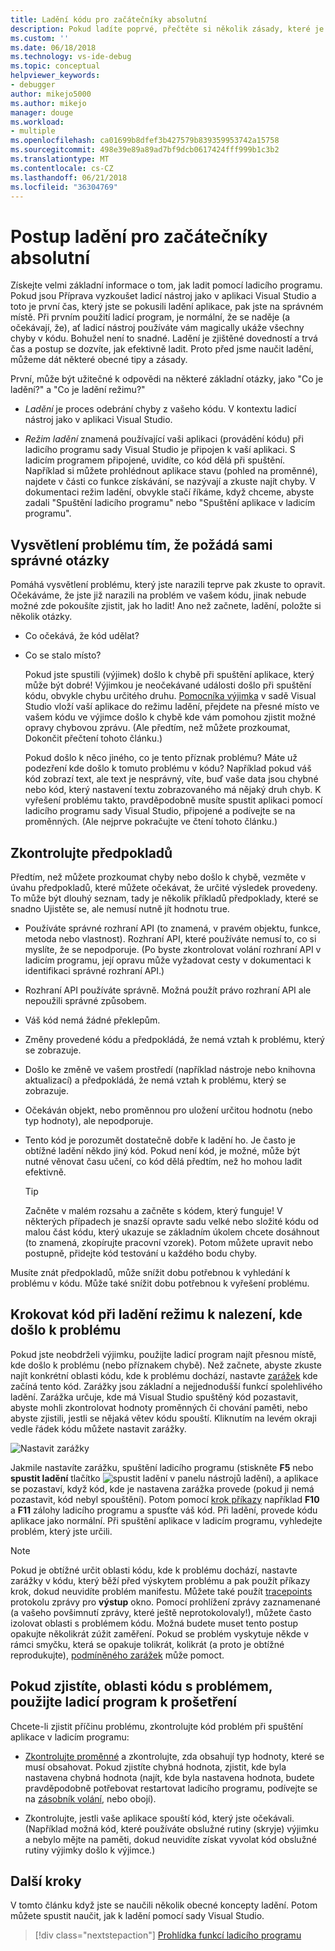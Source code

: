 ```yaml
---
title: Ladění kódu pro začátečníky absolutní
description: Pokud ladíte poprvé, přečtěte si několik zásady, které je vám pomůže při ladění aplikace pomocí sady Visual Studio
ms.custom: ''
ms.date: 06/18/2018
ms.technology: vs-ide-debug
ms.topic: conceptual
helpviewer_keywords:
- debugger
author: mikejo5000
ms.author: mikejo
manager: douge
ms.workload:
- multiple
ms.openlocfilehash: ca01699b8dfef3b427579b839359953742a15758
ms.sourcegitcommit: 498e39e89a89ad7bf9dcb0617424fff999b1c3b2
ms.translationtype: MT
ms.contentlocale: cs-CZ
ms.lasthandoff: 06/21/2018
ms.locfileid: "36304769"
---
```

# <a name="how-to-debug-for-absolute-beginners"></a>Postup ladění pro začátečníky absolutní

Získejte velmi základní informace o tom, jak ladit pomocí ladicího programu. Pokud jsou Příprava vyzkoušet ladicí nástroj jako v aplikaci Visual Studio a toto je první čas, který jste se pokusili ladění aplikace, pak jste na správném místě. Při prvním použití ladicí program, je normální, že se naděje (a očekávají, že), ať ladicí nástroj používáte vám magically ukáže všechny chyby v kódu. Bohužel není to snadné. Ladění je zjištěné dovedností a trvá čas a postup se dozvíte, jak efektivně ladit. Proto před jsme naučit ladění, můžeme dát některé obecné tipy a zásady.

První, může být užitečné k odpovědi na některé základní otázky, jako "Co je ladění?" a "Co je ladění režimu?"

* *Ladění* je proces odebrání chyby z vašeho kódu. V kontextu ladicí nástroj jako v aplikaci Visual Studio.

* *Režim ladění* znamená používající vaši aplikaci (provádění kódu) při ladicího programu sady Visual Studio je připojen k vaší aplikaci. S ladicím programem připojené, uvidíte, co kód dělá při spuštění. Například si můžete prohlédnout aplikace stavu (pohled na proměnné), najdete v části co funkce získávání, se nazývají a zkuste najít chyby. V dokumentaci režim ladění, obvykle stačí říkáme, když chceme, abyste zadali "Spuštění ladicího programu" nebo "Spuštění aplikace v ladicím programu".

## <a name="clarify-the-problem-by-asking-yourself-the-right-questions"></a>Vysvětlení problému tím, že požádá sami správné otázky

Pomáhá vysvětlení problému, který jste narazili teprve pak zkuste to opravit. Očekáváme, že jste již narazili na problém ve vašem kódu, jinak nebude možné zde pokoušíte zjistit, jak ho ladit! Ano než začnete, ladění, položte si několik otázky.

* Co očekává, že kód udělat?

* Co se stalo místo?

    Pokud jste spustili (výjimek) došlo k chybě při spuštění aplikace, který může být dobré! Výjimkou je neočekávané události došlo při spuštění kódu, obvykle chybu určitého druhu. [Pomocníka výjimka](../debugger/debugger-feature-tour.md#exception) v sadě Visual Studio vloží vaší aplikace do režimu ladění, přejdete na přesné místo ve vašem kódu ve výjimce došlo k chybě kde vám pomohou zjistit možné opravy chybovou zprávu. (Ale předtím, než můžete prozkoumat, Dokončit přečtení tohoto článku.)

    Pokud došlo k něco jiného, co je tento příznak problému? Máte už podezření kde došlo k tomuto problému v kódu? Například pokud váš kód zobrazí text, ale text je nesprávný, víte, buď vaše data jsou chybné nebo kód, který nastavení textu zobrazovaného má nějaký druh chyb. K vyřešení problému takto, pravděpodobně musíte spustit aplikaci pomocí ladicího programu sady Visual Studio, připojené a podívejte se na proměnných. (Ale nejprve pokračujte ve čtení tohoto článku.)

## <a name="examine-your-assumptions"></a>Zkontrolujte předpokladů

Předtím, než můžete prozkoumat chyby nebo došlo k chybě, vezměte v úvahu předpokladů, které můžete očekávat, že určité výsledek provedeny. To může být dlouhý seznam, tady je několik příkladů předpoklady, které se snadno Ujistěte se, ale nemusí nutně jít hodnotu true.

* Používáte správné rozhraní API (to znamená, v pravém objektu, funkce, metoda nebo vlastnost). Rozhraní API, které používáte nemusí to, co si myslíte, že se nepodporuje. (Po byste zkontrolovat volání rozhraní API v ladicím programu, její opravu může vyžadovat cesty v dokumentaci k identifikaci správné rozhraní API.)

* Rozhraní API používáte správně. Možná použít právo rozhraní API ale nepoužili správné způsobem.

* Váš kód nemá žádné překlepům.

* Změny provedené kódu a předpokládá, že nemá vztah k problému, který se zobrazuje.

* Došlo ke změně ve vašem prostředí (například nástroje nebo knihovna aktualizací) a předpokládá, že nemá vztah k problému, který se zobrazuje.

* Očekáván objekt, nebo proměnnou pro uložení určitou hodnotu (nebo typ hodnoty), ale nepodporuje.

* Tento kód je porozumět dostatečně dobře k ladění ho. Je často je obtížné ladění někdo jiný kód. Pokud není kód, je možné, může být nutné věnovat času učení, co kód dělá předtím, než ho mohou ladit efektivně.

    > [!TIP]
    > Začněte v malém rozsahu a začněte s kódem, který funguje! V některých případech je snazší opravte sadu velké nebo složité kódu od malou část kódu, který ukazuje se základním úkolem chcete dosáhnout (to znamená, zkopírujte pracovní vzorek). Potom můžete upravit nebo postupně, přidejte kód testování u každého bodu chyby.

Musíte znát předpokladů, může snížit dobu potřebnou k vyhledání k problému v kódu. Může také snížit dobu potřebnou k vyřešení problému.

## <a name="step-through-your-code-in-debugging-mode-to-find-where-the-problem-occurred"></a>Krokovat kód při ladění režimu k nalezení, kde došlo k problému

Pokud jste neobdrželi výjimku, použijte ladicí program najít přesnou místě, kde došlo k problému (nebo příznakem chybě). Než začnete, abyste zkuste najít konkrétní oblasti kódu, kde k problému dochází, nastavte [zarážek](../debugger/using-breakpoints.md) kde začíná tento kód. Zarážky jsou základní a nejjednodušší funkcí spolehlivého ladění. Zarážka určuje, kde má Visual Studio spuštěný kód pozastavit, abyste mohli zkontrolovat hodnoty proměnných či chování paměti, nebo abyste zjistili, jestli se nějaká větev kódu spouští. Kliknutím na levém okraji vedle řádek kódu můžete nastavit zarážky.

![Nastavit zarážky](../debugger/media/dbg-tour-set-a-breakpoint.gif "SetABreakPoint")

Jakmile nastavíte zarážku, spuštění ladicího programu (stiskněte **F5** nebo **spustit ladění** tlačítko ![spustit ladění](../debugger/media/dbg-tour-start-debugging.png "spustit ladění") v panelu nástrojů ladění), a aplikace se pozastaví, když kód, kde je nastavena zarážka provede (pokud ji nemá pozastavit, kód nebyl spouštění). Potom pomocí [krok příkazy](../debugger/navigating-through-code-with-the-debugger.md) například **F10** a **F11** zálohy ladicího programu a spusťte váš kód. Při ladění, provede kódu aplikace jako normální. Při spuštění aplikace v ladicím programu, vyhledejte problém, který jste určili.

> [!NOTE]
> Pokud je obtížné určit oblasti kódu, kde k problému dochází, nastavte zarážky v kódu, který běží před výskytem problému a pak použít příkazy krok, dokud neuvidíte problém manifestu. Můžete také použít [tracepoints](../debugger/using-breakpoints.md#BKMK_Print_to_the_Output_window_with_tracepoints) protokolu zprávy pro **výstup** okno. Pomocí prohlížení zprávy zaznamenané (a vašeho povšimnutí zprávy, které ještě neprotokolovaly!), můžete často izolovat oblasti s problémem kódu. Možná budete muset tento postup opakujte několikrát zúžit zaměření. Pokud se problém vyskytuje někde v rámci smyčku, která se opakuje tolikrát, kolikrát (a proto je obtížné reprodukujte), [podmíněného zarážek](../debugger/using-breakpoints.md#BKMK_Specify_a_breakpoint_condition_using_a_code_expression) může pomoct.

## <a name="when-you-find-the-region-of-code-with-the-problem-use-the-debugger-to-investigate"></a>Pokud zjistíte, oblasti kódu s problémem, použijte ladicí program k prošetření

Chcete-li zjistit příčinu problému, zkontrolujte kód problém při spuštění aplikace v ladicím programu:

* [Zkontrolujte proměnné](../debugger/view-data-values-in-data-tips-in-the-code-editor.md) a zkontrolujte, zda obsahují typ hodnoty, které se musí obsahovat. Pokud zjistíte chybná hodnota, zjistit, kde byla nastavena chybná hodnota (najít, kde byla nastavena hodnota, budete pravděpodobně potřebovat restartovat ladicího programu, podívejte se na [zásobník volání](../debugger/how-to-use-the-call-stack-window.md), nebo obojí).

* Zkontrolujte, jestli vaše aplikace spouští kód, který jste očekávali. (Například možná kód, které používáte obslužné rutiny (skryje) výjimku a nebylo mějte na paměti, dokud neuvidíte získat vyvolat kód obslužné rutiny výjimky došlo k výjimce.)

## <a name="next-steps"></a>Další kroky

V tomto článku když jste se naučili několik obecné koncepty ladění. Potom můžete spustit naučit, jak k ladění pomocí sady Visual Studio.

> [!div class="nextstepaction"]
> [Prohlídka funkcí ladicího programu](../debugger/debugger-feature-tour.md)
